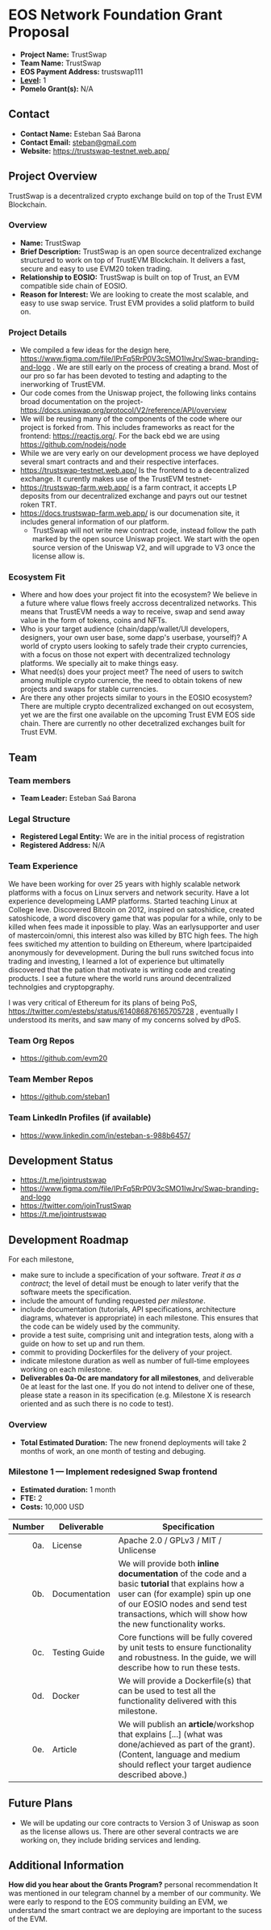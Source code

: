 # EOS Network Foundation Grant Proposal

- **Project Name:** TrustSwap
- **Team Name:** TrustSwap
- **EOS Payment Address:** trustswap111
- **[Level](https://github.com/eosnetworkfoundation/grant-framework#grant-levels):** 1
- **Pomelo Grant(s):** N/A

## Contact

- **Contact Name:** Esteban Saá Barona
- **Contact Email:** steban@gmail.com
- **Website:** https://trustswap-testnet.web.app/

## Project Overview

TrustSwap is a decentralized crypto exchange build on top of the Trust EVM Blockchain.

### Overview

- **Name:** TrustSwap
- **Brief Description:** TrustSwap is an open source decentralized exchange structured to work on top of TrustEVM Blockchain. It delivers a fast, secure and easy to use EVM20 token trading. 
- **Relationship to EOSIO:** TrustSwap is built on top of Trust, an EVM compatible side chain of EOSIO.
- **Reason for Interest:** We are looking to create the most scalable, and easy to use swap service. Trust EVM provides a solid platform to build on.

### Project Details

- We compiled a few ideas for the design here,  https://www.figma.com/file/IPrFq5RrP0V3cSMO1IwJrv/Swap-branding-and-logo . We are still early on the process of creating a brand. Most of our pro so far has been devoted to testing and adapting to the inerworking of TrustEVM. 
- Our code comes from the Uniswap project, the following links contains broad documentation on the project- https://docs.uniswap.org/protocol/V2/reference/API/overview
- We will be reusing many of the components of the code where our project is forked from. This includes frameworks as react for the frontend: https://reactjs.org/. For the back ebd we are using https://github.com/nodejs/node
- While we are very early on our development process we have deployed several smart contracts and and their respective interfaces. 
- https://trustswap-testnet.web.app/ Is the frontend to a decentralized exchange. It curently makes use of the TrustEVM testnet-
- https://trustswap-farm.web.app/ is a farm contract, it accepts LP deposits from our decentralized exchange and payrs out our testnet roken TRT. 
- https://docs.trustswap-farm.web.app/ is our documenation site, it includes general information of our platform. 
  - TrustSwap will not write new contract code, instead follow the path marked by the open source Uniswap project. We start with the open source version of the Uniswap V2, and will upgrade to V3 once the license allow is.

### Ecosystem Fit

- Where and how does your project fit into the ecosystem? 
We believe in a future where value flows freely accross decentralized networks. This means that TrustEVM needs a way to receive, swap and send away value in the form of tokens, coins and NFTs.
- Who is your target audience (chain/dapp/wallet/UI developers, designers, your own user base, some dapp's userbase, yourself)?
A world of crypto users looking to safely trade their crypto currencies, with a focus on those not expert with decentralized technology platforms. We specially ait to make things easy. 
- What need(s) does your project meet?
The need of users to switch among multiple crypto currencie, the need to obtain tokens of new projects and swaps for stable currencies. 
- Are there any other projects similar to yours in the EOSIO ecosystem?
There are multiple crypto decentralized exchanged on out ecosystem, yet we are the first one available on the upcoming Trust EVM EOS side chain. There are currently no other decetralized exchanges built for Trust EVM.

## Team

### Team members

- **Team Leader:** Esteban Saá Barona

### Legal Structure
- **Registered Legal Entity:** We are in the initial process of registration
- **Registered Address:** N/A

### Team Experience

We have been working for over 25 years with highly scalable network platforms with a focus on Linux servers and network security. Have a lot experience developmeing LAMP platforms. Started teaching Linux at College leve. Discovered Bitcoin on 2012, inspired on satoshidice, created satoshicode, a word discovery game that was popular for a while, only to be killed when fees made it inpossible to play. Was an earlysupporter and user  of mastercoin/omni, this interest also was killed by BTC high fees. The high fees switiched my attention to building on Ethereum, where Ipartcipaided anonymously for devevelopment. During the bull runs switched focus into trading and investing, I learned a lot of experience but ultimatelly discovered that the pation that motivate is writing code and creating products.  I see a future where the world runs around decentralized technolgies and cryptopgraphy.  

I was very critical of Ethereum for its plans of being PoS, https://twitter.com/estebs/status/614086876165705728 , eventually I understood its merits, and saw many of my concerns solved by dPoS. 

### Team Org Repos

- https://github.com/evm20

### Team Member Repos

- https://github.com/steban1

### Team LinkedIn Profiles (if available)

- https://www.linkedin.com/in/esteban-s-988b6457/

## Development Status

- https://t.me/jointrustswap
- https://www.figma.com/file/IPrFq5RrP0V3cSMO1IwJrv/Swap-branding-and-logo
- https://twitter.com/joinTrustSwap
- https://t.me/jointrustswap

## Development Roadmap

For each milestone,

- make sure to include a specification of your software. _Treat it as a contract_; the level of detail must be enough to later verify that the software meets the specification.
- include the amount of funding requested _per milestone_.
- include documentation (tutorials, API specifications, architecture diagrams, whatever is appropriate) in each milestone. This ensures that the code can be widely used by the community.
- provide a test suite, comprising unit and integration tests, along with a guide on how to set up and run them.
- commit to providing Dockerfiles for the delivery of your project.
- indicate milestone duration as well as number of full-time employees working on each milestone.
- **Deliverables 0a-0c are mandatory for all milestones**, and deliverable 0e at least for the last one. If you do not intend to deliver one of these, please state a reason in its specification (e.g. Milestone X is research oriented and as such there is no code to test).

### Overview

- **Total Estimated Duration:** The new fronend deployments will take 2 months of work, an one month of testing and debuging. 

### Milestone 1  — Implement redesigned Swap frontend

- **Estimated duration:** 1 month
- **FTE:**  2
- **Costs:** 10,000 USD

| Number | Deliverable | Specification |
| -----: | ----------- | ------------- |
| 0a. | License | Apache 2.0 / GPLv3 / MIT / Unlicense |
| 0b. | Documentation | We will provide both **inline documentation** of the code and a basic **tutorial** that explains how a user can (for example) spin up one of our EOSIO nodes and send test transactions, which will show how the new functionality works. |
| 0c. | Testing Guide | Core functions will be fully covered by unit tests to ensure functionality and robustness. In the guide, we will describe how to run these tests. |
| 0d. | Docker | We will provide a Dockerfile(s) that can be used to test all the functionality delivered with this milestone. |
| 0e. | Article | We will publish an **article**/workshop that explains [...] (what was done/achieved as part of the grant). (Content, language and medium should reflect your target audience described above.)


## Future Plans

- We will be updating our core contracts to Version 3 of Uniswap as soon as the license allows us. There are other several contracts we are working on, they include briding services and lending. 


## Additional Information

**How did you hear about the Grants Program?** personal recommendation
It was mentioned in our telegram channel by a member of our community. We were early to respond to the EOS community building an EVM,  we understand the smart contract we are deploying are important to the sucess of the EVM.
